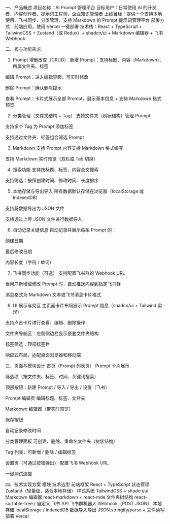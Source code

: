 一、产品概述
项目名称：AI Prompt 管理平台
目标用户：日常使用 AI 的开发者、内容创作者、提示词工程师、企业知识管理者
上线目标：提供一个支持本地使用、飞书同步、分类管理、支持 Markdown 的 Prompt 提示词管理平台
部署方式：前端应用，使用 Vercel 一键部署
技术栈：React + TypeScript + TailwindCSS + Zustand（或 Redux）+ shadcn/ui + Markdown 编辑器 + 飞书 Webhook

二、核心功能需求

1. Prompt 增删改查（CRUD）
   新增 Prompt：支持标题、内容（Markdown）、所属文件夹、标签

编辑 Prompt：进入编辑界面，可实时修改

删除 Prompt：确认删除提示

查看 Prompt：卡片式展示全部 Prompt，展示基本信息 + 支持 Markdown 格式预览

2. 分类管理（文件夹结构 + Tag）
   支持文件夹（树状结构）管理 Prompt

支持多个 Tag 为 Prompt 添加标签

支持通过文件夹、标签组合筛选 Prompt

3. Markdown 支持
   Prompt 内容支持 Markdown 格式编写

支持 Markdown 实时预览（双栏或 Tab 切换）

4. 搜索功能
   支持按标题、标签、内容全文搜索

支持筛选：按照创建时间、修改时间、长度排序

5. 本地存储与导出导入
   所有数据默认存储在浏览器（localStorage 或 IndexedDB）

支持将数据导出为 JSON 文件

支持通过上传 JSON 文件进行数据导入

6. 自动记录关键信息
   自动记录并展示每条 Prompt 的：

创建日期

最后修改日期

内容长度（字符 / 单词）

7. 飞书同步功能（可选）
   支持配置飞书群的 Webhook URL

当用户新增或修改 Prompt 时，自动推送内容到指定飞书群

消息格式为 Markdown 文本或飞书消息卡片格式

8. UI 展示与交互
   主页面卡片布局展示 Prompt 信息（shadcn/ui + Tailwind 实现）

支持点击卡片进行查看、编辑、删除操作

文件夹导航区：左侧侧边栏显示嵌套文件夹结构

标签筛选：顶部标签栏

响应式布局，适配桌面浏览器和移动端

三、页面与模块设计
首页（Prompt 列表页）
Prompt 卡片展示

筛选项（按文件夹、标签、时间、关键词搜索）

顶部按钮：新建 Prompt / 导入 / 导出 / 设置（飞书）

Prompt 编辑页
编辑标题、标签、文件夹

Markdown 编辑器（带实时预览）

保存按钮

自动记录修改时间

分类管理面板
可创建、删除、重命名文件夹（树状结构）

Tag 列表，可新增 / 删除 / 编辑标签

设置页（可通过按钮弹出）
配置飞书 Webhook URL

一键测试连接

四、技术实现方案
模块 技术选型
前端框架 React + TypeScript
状态管理 Zustand（轻量级，适合本地存储）
样式系统 TailwindCSS + shadcn/ui
Markdown 编辑器 react-markdown + react-mde
文件夹树结构 react-sortable-tree / 自定义
飞书 API 飞书群机器人 Webhook（POST JSON）
本地存储 localStorage / indexedDB
数据导入导出 JSON.stringify/parse + 文件读写
部署 Vercel
